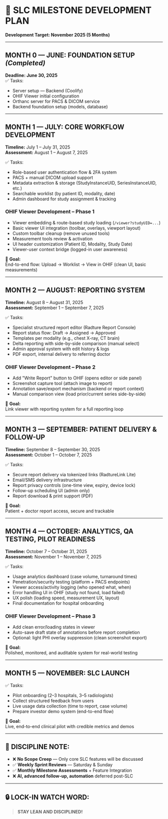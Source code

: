 # 📌 SLC MILESTONE DEVELOPMENT PLAN

**Development Target: November 2025 (5 Months)**

---

## MONTH 0 — JUNE: FOUNDATION SETUP _(Completed)_

**Deadline: June 30, 2025**  
✅ Tasks:
- Server setup — Backend (Coolify)
- OHIF Viewer initial configuration
- Orthanc server for PACS & DICOM service
- Backend foundation setup (models, database)

---

## MONTH 1 — JULY: CORE WORKFLOW DEVELOPMENT

**Timeline:** July 1 – July 31, 2025  
**Assessment:** August 1 – August 7, 2025  

✅ Tasks:
- Role-based user authentication flow & 2FA system
- PACS + manual DICOM upload support
- Metadata extraction & storage (StudyInstanceUID, SeriesInstanceUID, etc.)
- Searchable worklist (by patient ID, modality, date)
- Admin dashboard for study assignment & tracking

### OHIF Viewer Development – Phase 1
- Viewer embedding & route-based study loading (`/viewer?studyUID=...`)
- Basic viewer UI integration (toolbar, overlays, viewport layout)
- Custom toolbar cleanup (remove unused tools)
- Measurement tools review & activation
- UI header customization (Patient ID, Modality, Study Date)
- Viewer-user context bridge (logged-in user awareness)

🎯 **Goal:**  
End-to-end flow: Upload → Worklist → View in OHIF (clean UI, basic measurements)

---

## MONTH 2 — AUGUST: REPORTING SYSTEM

**Timeline:** August 8 – August 31, 2025  
**Assessment:** September 1 – September 7, 2025  

✅ Tasks:
- Specialist structured report editor (Radture Report Console)
- Report status flow: Draft → Assigned → Approved
- Templates per modality (e.g., chest X-ray, CT brain)
- Delta reporting with side-by-side comparison (manual select)
- Admin approval system with edit history & logs
- PDF export, internal delivery to referring doctor

### OHIF Viewer Development – Phase 2
- Add "Write Report" button to OHIF (opens editor or side panel)
- Screenshot capture tool (attach image to report)
- Annotation save/export mechanism (backend or report context)
- Manual comparison view (load prior/current series side-by-side)

🎯 **Goal:**  
Link viewer with reporting system for a full reporting loop

---

## MONTH 3 — SEPTEMBER: PATIENT DELIVERY & FOLLOW-UP

**Timeline:** September 8 – September 30, 2025  
**Assessment:** October 1 – October 7, 2025  

✅ Tasks:
- Secure report delivery via tokenized links (RadtureLink Lite)
- Email/SMS delivery infrastructure
- Report privacy controls (one-time view, expiry, device lock)
- Follow-up scheduling UI (admin only)
- Report download & print support (PDF)

🎯 **Goal:**  
Patient + doctor report access, secure and trackable

---

## MONTH 4 — OCTOBER: ANALYTICS, QA TESTING, PILOT READINESS

**Timeline:** October 7 – October 31, 2025  
**Assessment:** November 1 – November 7, 2025  

✅ Tasks:
- Usage analytics dashboard (case volume, turnaround times)
- Penetration/security testing (platform + PACS endpoints)
- Viewer access/activity logging (who opened what, when)
- Error handling UI in OHIF (study not found, load failed)
- UX polish (loading speed, measurement UX, layout)
- Final documentation for hospital onboarding

### OHIF Viewer Development – Phase 3
- Add clean error/loading states in viewer
- Auto-save draft state of annotations before report completion
- Optional: light PHI overlay suppression (clean screenshot export)

🎯 **Goal:**  
Polished, monitored, and auditable system for real-world testing

---

## MONTH 5 — NOVEMBER: SLC LAUNCH

✅ Tasks:
- Pilot onboarding (2–3 hospitals, 3–5 radiologists)
- Collect structured feedback from users
- Live usage data collection (time to report, case volume)
- Prepare investor demo system (end-to-end flow)

🎯 **Goal:**  
Live, end-to-end clinical pilot with credible metrics and demos


---

## 🧭 DISCIPLINE NOTE:

- ❌ **No Scope Creep** — Only core SLC features will be discussed
- ✅ **Weekly Sprint Reviews** — Saturday & Sunday
- ✅ **Monthly Milestone Assessments** + Feature Integration
- ❌ **AI, advanced follow-up, automation** deferred post-SLC

---

## 🔒 LOCK-IN WATCH WORD:

> **STAY LEAN AND DISCIPLINED!**

